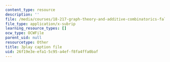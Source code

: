 ```yaml
---
content_type: resource
description: ''
file: /media/courses/18-217-graph-theory-and-additive-combinatorics-fall-2019/26f19e3eefa15c95a4eff8fa4ffa0baf_RwikpgvkN_o.vtt
file_type: application/x-subrip
learning_resource_types: []
ocw_type: OCWFile
parent_uid: null
resourcetype: Other
title: 3play caption file
uid: 26f19e3e-efa1-5c95-a4ef-f8fa4ffa0baf
---
```

